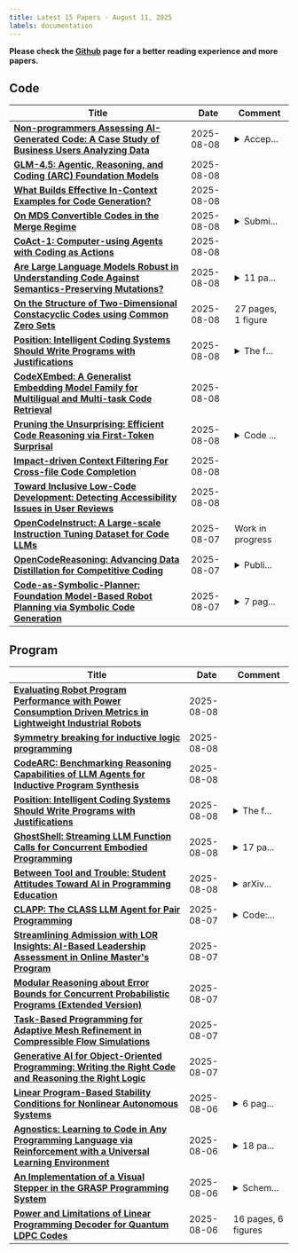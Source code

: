 ```yaml
---
title: Latest 15 Papers - August 11, 2025
labels: documentation
---
```

**Please check the [Github](https://github.com/zezhishao/MTS_Daily_ArXiv) page for a better reading experience and more papers.**

## Code
| **Title** | **Date** | **Comment** |
| --- | --- | --- |
| **[Non-programmers Assessing AI-Generated Code: A Case Study of Business Users Analyzing Data](http://arxiv.org/abs/2508.06484v1)** | 2025-08-08 | <details><summary>Accep...</summary><p>Accepted by VL/HCC 2025</p></details> |
| **[GLM-4.5: Agentic, Reasoning, and Coding (ARC) Foundation Models](http://arxiv.org/abs/2508.06471v1)** | 2025-08-08 |  |
| **[What Builds Effective In-Context Examples for Code Generation?](http://arxiv.org/abs/2508.06414v1)** | 2025-08-08 |  |
| **[On MDS Convertible Codes in the Merge Regime](http://arxiv.org/abs/2508.06219v1)** | 2025-08-08 | <details><summary>Submi...</summary><p>Submitted for publication to a peer-reviewed journal</p></details> |
| **[CoAct-1: Computer-using Agents with Coding as Actions](http://arxiv.org/abs/2508.03923v2)** | 2025-08-08 |  |
| **[Are Large Language Models Robust in Understanding Code Against Semantics-Preserving Mutations?](http://arxiv.org/abs/2505.10443v2)** | 2025-08-08 | <details><summary>11 pa...</summary><p>11 pages, 5 tables, 1 figure</p></details> |
| **[On the Structure of Two-Dimensional Constacyclic Codes using Common Zero Sets](http://arxiv.org/abs/2412.09915v3)** | 2025-08-08 | 27 pages, 1 figure |
| **[Position: Intelligent Coding Systems Should Write Programs with Justifications](http://arxiv.org/abs/2508.06017v1)** | 2025-08-08 | <details><summary>The f...</summary><p>The first two authors contributed equally to this work</p></details> |
| **[CodeXEmbed: A Generalist Embedding Model Family for Multiligual and Multi-task Code Retrieval](http://arxiv.org/abs/2411.12644v3)** | 2025-08-08 |  |
| **[Pruning the Unsurprising: Efficient Code Reasoning via First-Token Surprisal](http://arxiv.org/abs/2508.05988v1)** | 2025-08-08 | <details><summary>Code ...</summary><p>Code and model available at https://github.com/Zengwh02/ASAP</p></details> |
| **[Impact-driven Context Filtering For Cross-file Code Completion](http://arxiv.org/abs/2508.05970v1)** | 2025-08-08 |  |
| **[Toward Inclusive Low-Code Development: Detecting Accessibility Issues in User Reviews](http://arxiv.org/abs/2504.19085v2)** | 2025-08-08 |  |
| **[OpenCodeInstruct: A Large-scale Instruction Tuning Dataset for Code LLMs](http://arxiv.org/abs/2504.04030v2)** | 2025-08-07 | Work in progress |
| **[OpenCodeReasoning: Advancing Data Distillation for Competitive Coding](http://arxiv.org/abs/2504.01943v2)** | 2025-08-07 | <details><summary>Publi...</summary><p>Published at COLM 2025</p></details> |
| **[Code-as-Symbolic-Planner: Foundation Model-Based Robot Planning via Symbolic Code Generation](http://arxiv.org/abs/2503.01700v2)** | 2025-08-07 | <details><summary>7 pag...</summary><p>7 pages, 7 figures, 3 tables</p></details> |

## Program
| **Title** | **Date** | **Comment** |
| --- | --- | --- |
| **[Evaluating Robot Program Performance with Power Consumption Driven Metrics in Lightweight Industrial Robots](http://arxiv.org/abs/2508.06295v1)** | 2025-08-08 |  |
| **[Symmetry breaking for inductive logic programming](http://arxiv.org/abs/2508.06263v1)** | 2025-08-08 |  |
| **[CodeARC: Benchmarking Reasoning Capabilities of LLM Agents for Inductive Program Synthesis](http://arxiv.org/abs/2503.23145v2)** | 2025-08-08 |  |
| **[Position: Intelligent Coding Systems Should Write Programs with Justifications](http://arxiv.org/abs/2508.06017v1)** | 2025-08-08 | <details><summary>The f...</summary><p>The first two authors contributed equally to this work</p></details> |
| **[GhostShell: Streaming LLM Function Calls for Concurrent Embodied Programming](http://arxiv.org/abs/2508.05298v2)** | 2025-08-08 | <details><summary>17 pa...</summary><p>17 pages, 5 figures, conference</p></details> |
| **[Between Tool and Trouble: Student Attitudes Toward AI in Programming Education](http://arxiv.org/abs/2508.05999v1)** | 2025-08-08 | <details><summary>arXiv...</summary><p>arXiv admin note: substantial text overlap with arXiv:2507.22900</p></details> |
| **[CLAPP: The CLASS LLM Agent for Pair Programming](http://arxiv.org/abs/2508.05728v1)** | 2025-08-07 | <details><summary>Code:...</summary><p>Code: https://github.com/santiagocasas/clapp, Streamlit app: https://classclapp.streamlit.app</p></details> |
| **[Streamlining Admission with LOR Insights: AI-Based Leadership Assessment in Online Master's Program](http://arxiv.org/abs/2508.05513v1)** | 2025-08-07 |  |
| **[Modular Reasoning about Error Bounds for Concurrent Probabilistic Programs (Extended Version)](http://arxiv.org/abs/2503.04512v3)** | 2025-08-07 |  |
| **[Task-Based Programming for Adaptive Mesh Refinement in Compressible Flow Simulations](http://arxiv.org/abs/2508.05020v1)** | 2025-08-07 |  |
| **[Generative AI for Object-Oriented Programming: Writing the Right Code and Reasoning the Right Logic](http://arxiv.org/abs/2508.05005v1)** | 2025-08-07 |  |
| **[Linear Program-Based Stability Conditions for Nonlinear Autonomous Systems](http://arxiv.org/abs/2508.04871v1)** | 2025-08-06 | <details><summary>6 pag...</summary><p>6 pages. Submitted to NOLCOS'2025</p></details> |
| **[Agnostics: Learning to Code in Any Programming Language via Reinforcement with a Universal Learning Environment](http://arxiv.org/abs/2508.04865v1)** | 2025-08-06 | <details><summary>18 pa...</summary><p>18 pages, 19 figures. For artifacts, see https://agnostics.abgru.me</p></details> |
| **[An Implementation of a Visual Stepper in the GRASP Programming System](http://arxiv.org/abs/2508.04859v1)** | 2025-08-06 | <details><summary>Schem...</summary><p>Scheme Workshop 2024 (ICFP), 23 pages</p></details> |
| **[Power and Limitations of Linear Programming Decoder for Quantum LDPC Codes](http://arxiv.org/abs/2508.04769v1)** | 2025-08-06 | 16 pages, 6 figures |


